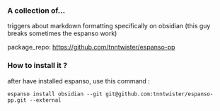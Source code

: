 ### A collection of...

triggers about markdown formatting specifically on obsidian (this guy breaks sometimes the espanso work)

package_repo: https://github.com/tnntwister/espanso-pp

### How to install it ? 

after have installed espanso, use this command : 

```
espanso install obsidian --git git@github.com:tnntwister/espanso-pp.git --external
```
